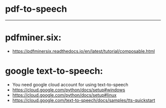 # pdf-to-speech
*** 
# pdfminer.six:
* https://pdfminersix.readthedocs.io/en/latest/tutorial/composable.html

# google text-to-speech:
* You need google cloud account for using text-to-speech
* https://cloud.google.com/python/docs/setup#windows
* https://cloud.google.com/python/docs/setup#linux
* https://cloud.google.com/text-to-speech/docs/samples/tts-quickstart
